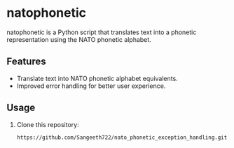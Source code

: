 # natophonetic

natophonetic is a Python script that translates text into a phonetic representation using the NATO phonetic alphabet.

## Features

- Translate text into NATO phonetic alphabet equivalents.
- Improved error handling for better user experience.
## Usage

1. Clone this repository:

   ```shell
   https://github.com/Sangeeth722/nato_phonetic_exception_handling.git

